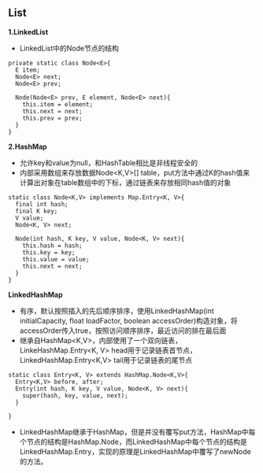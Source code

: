 ## List ##
**1.LinkedList**
* LinkedList中的Node节点的结构
```
private static class Node<E>{
  E item;
  Node<E> next;
  Node<E> prev;
  
  Node(Node<E> prev, E element, Node<E> next){
    this.item = element;
    this.next = next;
    this.prev = prev;
  }
}
```
**2.HashMap**
* 允许key和value为null，和HashTable相比是非线程安全的
* 内部采用数组来存放数据Node<K,V>[] table，put方法中通过K的hash值来计算出对象在table数组中的下标，通过链表来存放相同hash值的对象
```
static class Node<K,V> implements Map.Entry<K, V>{
  final int hash;
  final K key;
  V value;
  Node<K, V> next;
  
  Node(int hash, K key, V value, Node<K, V> next){
    this.hash = hash;
    this.key = key;
    this.value = value;
    this.next = next;
  }
}

```
**LinkedHashMap**
* 有序，默认按照插入的先后顺序排序，使用LinkedHashMap(int initialCapacity, float loadFactor, boolean accessOrder)构造对象，将accessOrder传入true，按照访问顺序排序，最近访问的排在最后面
* 继承自HashMap<K,V>，内部使用了一个双向链表，LinkeHashMap.Entry<K, V> head用于记录链表首节点，LinkedHashMap.Entry<K,V> tail用于记录链表的尾节点
```
static class Entry<K, V> extends HashMap.Node<K,V>{
  Entry<K,V> before, after;
  Entry(int hash, K key, V value, Node<K, V> next){
    super(hash, key, value, next);
  }

}

```
* LinkedHashMap继承于HashMap，但是并没有覆写put方法，HashMap中每个节点的结构是HashMap.Node，而LinkedHashMap中每个节点的结构是LinkedHashMap.Entry，实现的原理是LinkedHashMap中覆写了newNode的方法。



